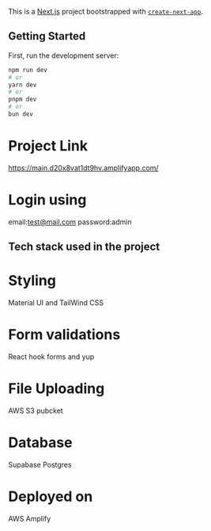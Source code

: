 This is a [Next.js](https://nextjs.org/) project bootstrapped with [`create-next-app`](https://github.com/vercel/next.js/tree/canary/packages/create-next-app).

## Getting Started

First, run the development server:

```bash
npm run dev
# or
yarn dev
# or
pnpm dev
# or
bun dev
```

# Project Link

https://main.d20x8vat1dt9hv.amplifyapp.com/

# Login using

email:test@mail.com
password:admin

## Tech stack used in the project

# Styling

Material UI and TailWind CSS

# Form validations

React hook forms and yup

# File Uploading

AWS S3 pubcket

# Database

Supabase Postgres

# Deployed on

AWS Amplify
